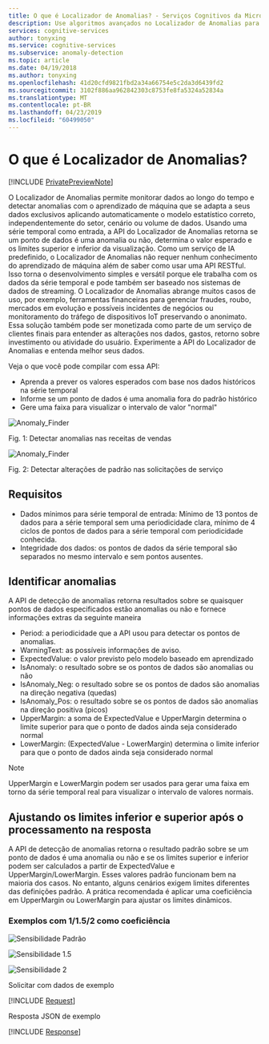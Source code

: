 ```yaml
---
title: O que é Localizador de Anomalias? - Serviços Cognitivos da Microsoft | Microsoft Docs
description: Use algoritmos avançados no Localizador de Anomalias para ajudá-lo a identificar anomalias nos dados de série temporal e retornar informações nos Serviços Cognitivos da Microsoft.
services: cognitive-services
author: tonyxing
ms.service: cognitive-services
ms.subservice: anomaly-detection
ms.topic: article
ms.date: 04/19/2018
ms.author: tonyxing
ms.openlocfilehash: 41d20cfd9821fbd2a34a66754e5c2da3d6439fd2
ms.sourcegitcommit: 3102f886aa962842303c8753fe8fa5324a52834a
ms.translationtype: MT
ms.contentlocale: pt-BR
ms.lasthandoff: 04/23/2019
ms.locfileid: "60499050"
---
```

# <a name="what-is-anomaly-finder"></a>O que é Localizador de Anomalias?

[!INCLUDE [PrivatePreviewNote](../../../../includes/cognitive-services-anomaly-finder-private-preview-note.md)]

O Localizador de Anomalias permite monitorar dados ao longo do tempo e detectar anomalias com o aprendizado de máquina que se adapta a seus dados exclusivos aplicando automaticamente o modelo estatístico correto, independentemente do setor, cenário ou volume de dados. Usando uma série temporal como entrada, a API do Localizador de Anomalias retorna se um ponto de dados é uma anomalia ou não, determina o valor esperado e os limites superior e inferior da visualização. Como um serviço de IA predefinido, o Localizador de Anomalias não requer nenhum conhecimento do aprendizado de máquina além de saber como usar uma API RESTful. Isso torna o desenvolvimento simples e versátil porque ele trabalha com os dados da série temporal e pode também ser baseado nos sistemas de dados de streaming. O Localizador de Anomalias abrange muitos casos de uso, por exemplo, ferramentas financeiras para gerenciar fraudes, roubo, mercados em evolução e possíveis incidentes de negócios ou monitoramento do tráfego de dispositivos IoT preservando o anonimato. Essa solução também pode ser monetizada como parte de um serviço de clientes finais para entender as alterações nos dados, gastos, retorno sobre investimento ou atividade do usuário.
Experimente a API do Localizador de Anomalias e entenda melhor seus dados. 

Veja o que você pode compilar com essa API:

* Aprenda a prever os valores esperados com base nos dados históricos na série temporal
* Informe se um ponto de dados é uma anomalia fora do padrão histórico
* Gere uma faixa para visualizar o intervalo de valor "normal"

![Anomaly_Finder](./media/anomaly_detection1.png) 

Fig. 1: Detectar anomalias nas receitas de vendas

![Anomaly_Finder](./media/anomaly_detection2.png)

Fig. 2: Detectar alterações de padrão nas solicitações de serviço

## <a name="requirements"></a>Requisitos

- Dados mínimos para série temporal de entrada: Mínimo de 13 pontos de dados para a série temporal sem uma periodicidade clara, mínimo de 4 ciclos de pontos de dados para a série temporal com periodicidade conhecida. 
- Integridade dos dados: os pontos de dados da série temporal são separados no mesmo intervalo e sem pontos ausentes. 

## <a name="identify-anomalies"></a>Identificar anomalias

A API de detecção de anomalias retorna resultados sobre se quaisquer pontos de dados especificados estão anomalias ou não e fornece informações extras da seguinte maneira
* Period: a periodicidade que a API usou para detectar os pontos de anomalias.
* WarningText: as possíveis informações de aviso.
* ExpectedValue: o valor previsto pelo modelo baseado em aprendizado
* IsAnomaly: o resultado sobre se os pontos de dados são anomalias ou não
* IsAnomaly_Neg: o resultado sobre se os pontos de dados são anomalias na direção negativa (quedas)
* IsAnomaly_Pos: o resultado sobre se os pontos de dados são anomalias na direção positiva (picos)
* UpperMargin: a soma de ExpectedValue e UpperMargin determina o limite superior para que o ponto de dados ainda seja considerado normal
* LowerMargin: (ExpectedValue - LowerMargin) determina o limite inferior para que o ponto de dados ainda seja considerado normal

> [!Note]
> UpperMargin e LowerMargin podem ser usados para gerar uma faixa em torno da série temporal real para visualizar o intervalo de valores normais. 

## <a name="adjusting-lower-and-upper-bounds-in-post-processing-on-the-response"></a>Ajustando os limites inferior e superior após o processamento na resposta

A API de detecção de anomalias retorna o resultado padrão sobre se um ponto de dados é uma anomalia ou não e se os limites superior e inferior podem ser calculados a partir de ExpectedValue e UpperMargin/LowerMargin. Esses valores padrão funcionam bem na maioria dos casos. No entanto, alguns cenários exigem limites diferentes das definições padrão. A prática recomendada é aplicar uma coeficiência em UpperMargin ou LowerMargin para ajustar os limites dinâmicos.

### <a name="examples-with-1152-as-coefficiency"></a>Exemplos com 1/1.5/2 como coeficiência

![Sensibilidade Padrão](./media/sensitivity_1.png)

![Sensibilidade 1.5](./media/sensitivity_1.5.png)

![Sensibilidade 2](./media/sensitivity_2.png)

Solicitar com dados de exemplo

[!INCLUDE [Request](./includes/request.md)]

Resposta JSON de exemplo

[!INCLUDE [Response](./includes/response.md)]
